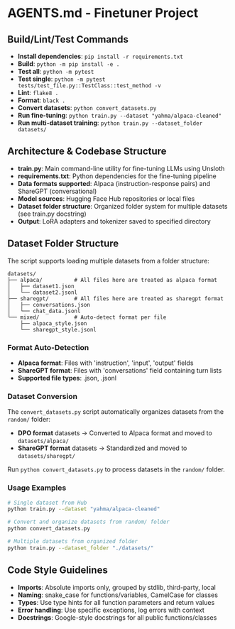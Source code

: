 # AGENTS.md - Finetuner Project

## Build/Lint/Test Commands
- **Install dependencies**: `pip install -r requirements.txt`
- **Build**: `python -m pip install -e .`
- **Test all**: `python -m pytest`
- **Test single**: `python -m pytest tests/test_file.py::TestClass::test_method -v`
- **Lint**: `flake8 .`
- **Format**: `black .`
- **Convert datasets**: `python convert_datasets.py`
- **Run fine-tuning**: `python train.py --dataset "yahma/alpaca-cleaned"`
- **Run multi-dataset training**: `python train.py --dataset_folder datasets/`

## Architecture & Codebase Structure
- **train.py**: Main command-line utility for fine-tuning LLMs using Unsloth
- **requirements.txt**: Python dependencies for the fine-tuning pipeline
- **Data formats supported**: Alpaca (instruction-response pairs) and ShareGPT (conversational)
- **Model sources**: Hugging Face Hub repositories or local files
- **Dataset folder structure**: Organized folder system for multiple datasets (see train.py docstring)
- **Output**: LoRA adapters and tokenizer saved to specified directory

## Dataset Folder Structure
The script supports loading multiple datasets from a folder structure:

```
datasets/
├── alpaca/          # All files here are treated as alpaca format
│   ├── dataset1.json
│   └── dataset2.jsonl
├── sharegpt/        # All files here are treated as sharegpt format
│   ├── conversations.json
│   └── chat_data.jsonl
└── mixed/           # Auto-detect format per file
    ├── alpaca_style.json
    └── sharegpt_style.jsonl
```

### Format Auto-Detection
- **Alpaca format**: Files with 'instruction', 'input', 'output' fields
- **ShareGPT format**: Files with 'conversations' field containing turn lists
- **Supported file types**: .json, .jsonl

### Dataset Conversion
The `convert_datasets.py` script automatically organizes datasets from the `random/` folder:

- **DPO format** datasets → Converted to Alpaca format and moved to `datasets/alpaca/`
- **ShareGPT format** datasets → Standardized and moved to `datasets/sharegpt/`

Run `python convert_datasets.py` to process datasets in the `random/` folder.

### Usage Examples
```bash
# Single dataset from Hub
python train.py --dataset "yahma/alpaca-cleaned"

# Convert and organize datasets from random/ folder
python convert_datasets.py

# Multiple datasets from organized folder
python train.py --dataset_folder "./datasets/"
```


## Code Style Guidelines
- **Imports**: Absolute imports only, grouped by stdlib, third-party, local
- **Naming**: snake_case for functions/variables, CamelCase for classes
- **Types**: Use type hints for all function parameters and return values
- **Error handling**: Use specific exceptions, log errors with context
- **Docstrings**: Google-style docstrings for all public functions/classes
